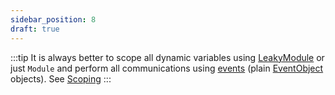 ```yaml
---
sidebar_position: 8
draft: true
---
```

:::tip
It is always better to scope all dynamic variables using [LeakyModule](../../Reference/Tools/LeakyModule.md) or just `Module` and perform all communications using [events](../Events%20system/event-generators.md) (plain [EventObject](../../Reference/Events/EventObject.md) objects). See [Scoping](Scoping.md)
:::

